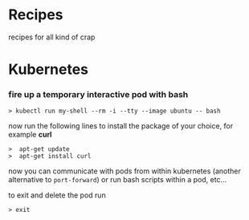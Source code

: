 # Recipes 
recipes for all kind of crap

# Kubernetes

### fire up a temporary interactive pod with bash

    > kubectl run my-shell --rm -i --tty --image ubuntu -- bash
    
now run the following lines to install the package of your choice, for example **curl**

    >  apt-get update
    >  apt-get install curl
    
now you can communicate with pods from within kubernetes (another alternative to `port-forward`)
or run bash scripts within a pod, etc...


to exit and delete the pod run

    > exit 
